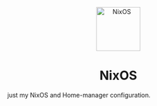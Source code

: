 <p align='center'>
  <img src="https://nixos.org/logo/nixos-logo-only-hires.png" width="100" align="center" alt="NixOS">
</p>
<h1 align='center'>NixOS</h1>

just my NixOS and Home-manager configuration.
